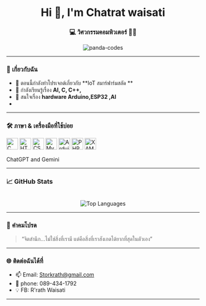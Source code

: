 <h1 align="center">Hi 👋, I'm Chatrat waisati </h1>
<h3 align="center">💻 วิศวกรรมคอมพิวเตอร์ 🧠🌌</h3>

<p align="center">
  <img src="https://komarev.com/ghpvc/?username=panda-codes&label=Profile%20views&color=0e75b6&style=flat" alt="panda-codes" />
</p>

---

### 🧩 เกี่ยวกับฉัน

- 📝 ตอนนี้กำลังทำโปรเจกต์เกี่ยวกับ **IoT สมาร์ฟาร์มสลัด **
- 📝 กำลังเรียนรู้เรื่อง **AI, C, C++,**
- 📝 สนใจเรื่อง **hardware  Arduino,ESP32 ,AI**
-  

---

### 🛠️ ภาษา & เครื่องมือที่ใช้บ่อย

<p align="left">
  <img src="https://cdn.jsdelivr.net/gh/devicons/devicon/icons/c/c-original.svg" height="30" alt="C" />
  <img src="https://cdn.jsdelivr.net/gh/devicons/devicon/icons/html5/html5-original.svg" height="30" alt="HTML5" />
  <img src="https://cdn.jsdelivr.net/gh/devicons/devicon/icons/css3/css3-original.svg" height="30" alt="CSS3" />
  <img src="https://cdn.jsdelivr.net/gh/devicons/devicon/icons/mysql/mysql-original.svg" height="30" alt="MySQL" />
  <img src="https://cdn.jsdelivr.net/gh/devicons/devicon/icons/arduino/arduino-original.svg" height="30" alt="Arduino" />
  <img src="https://cdn.jsdelivr.net/gh/devicons/devicon/icons/php/php-original.svg" height="30" alt="PHP" />
  <img src="https://www.apachefriends.org/images/xampp-logo-ac950edf.svg" height="30" alt="XAMPP" />

</p>
ChatGPT and Gemini

---

### 📈 GitHub Stats

<p align="center">
 
  <br />
  <img src="https://github-readme-stats.vercel.app/api/top-langs/?username=radza99&layout=compact&theme=tokyonight" alt="Top Languages" />
</p>

---

### 💬 คำคมโปรด

> “จิตสำนึก...ไม่ใช่สิ่งที่เรามี แต่คือสิ่งที่เราสังเกตได้ยากที่สุดในตัวเอง”  

---

### 🌐 ติดต่อฉันได้ที่

- 📫 Email: Storkrath@gmail.com  
- 🌟 phone: 089-434-1792
- 💡 FB: R'rath Waisati 

---
